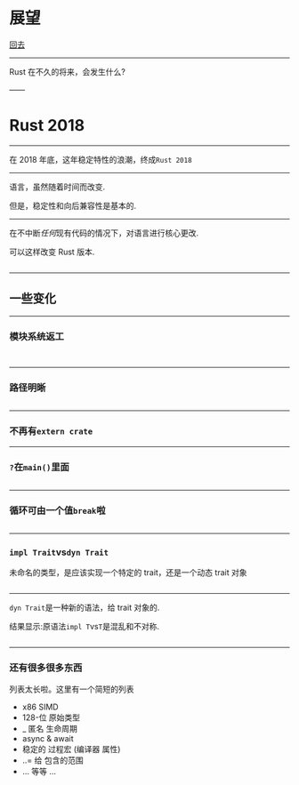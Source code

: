 # 展望

[回去](toc/default.html)

---

Rust 在不久的将来，会发生什么?

——

# Rust 2018

---

在 2018 年底，这年稳定特性的浪潮，终成`Rust 2018`

---

语言，虽然随着时间而改变.

但是，稳定性和向后兼容性是基本的.

---

在不中断*任何*现有代码的情况下，对语言进行核心更改.

可以这样改变 Rust 版本.

<pre><code data-source="chapters/shared/code/outlook/1.toml" data-trim="hljs toml" class="lang-rust"></code></pre>

---

## 一些变化

---

### 模块系统返工

<pre><code data-source="chapters/shared/code/outlook/1.rs" data-trim="hljs rust" class="lang-rust"></code></pre>

<pre><code data-source="chapters/shared/code/outlook/2.rs" data-trim="hljs rust" class="lang-rust"></code></pre>

---

### 路径明晰

<pre><code data-source="chapters/shared/code/outlook/3.rs" data-trim="hljs rust" class="lang-rust"></code></pre>

---

### 不再有`extern crate`

---

### `?`在`main()`里面

<pre><code data-source="chapters/shared/code/outlook/4.rs" data-trim="hljs rust" class="lang-rust"></code></pre>

---

### 循环可由一个值`break`啦

<pre><code data-source="chapters/shared/code/outlook/5.rs" data-trim="hljs rust" class="lang-rust"></code></pre>

---

### `impl Trait`vs`dyn Trait`

未命名的类型，是应该实现一个特定的 trait，还是一个动态 trait 对象

<pre><code data-source="chapters/shared/code/outlook/6.rs" data-trim="hljs rust" class="lang-rust"></code></pre>

---

`dyn Trait`是一种新的语法，给 trait 对象的.

结果显示:原语法`impl T`vs`T`是混乱和不对称.

<pre><code data-source="chapters/shared/code/outlook/7.rs" data-trim="hljs rust" class="lang-rust"></code></pre>

---

### 还有很多很多东西

列表太长啦。这里有一个简短的列表

- x86 SIMD
- 128-位 原始类型
- \_ 匿名 生命周期
- async & await
- 稳定的 过程宏 (编译器 属性)
- ..= 给 包含的范围
- ... 等等 ...
